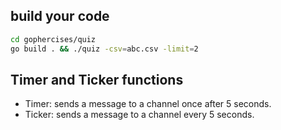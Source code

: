 ## build your code

```bash
cd gophercises/quiz
go build . && ./quiz -csv=abc.csv -limit=2
```

## Timer and Ticker functions

- Timer: sends a message to a channel once after 5 seconds.
- Ticker: sends a message to a channel every 5 seconds.